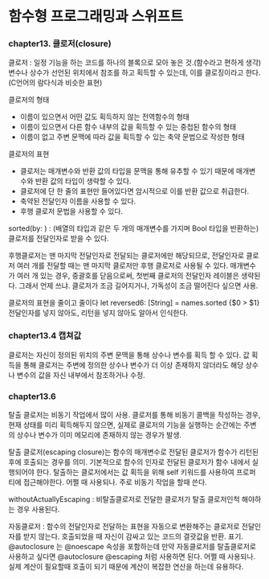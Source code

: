# 함수형 프로그래밍과 스위프트
### chapter13. 클로저(closure)
클로저 : 일정 기능을 하는 코드를 하나의 블록으로 모아 놓은 것.(함수라고 편하게 생각) 변수나 상수가 선언된 위치에서 참조를 하고 획득할 수 있는데, 이를 클로징이라고 한다. (C언어의 람다식과 비슷한 표현)

클로저의 형태
- 이름이 있으면서 어떤 값도 획득하지 않는 전역함수의 형태
- 이름이 있으면서 다른 함수 내부의 값을 획득할 수 있는 중첩된 함수의 형태
- 이름이 없고 주변 문맥에 따라 값을 획득할 수 있는 축약 문법으로 작성한 형태

클로저의 표현
- 클로저는 매개변수와 반환 값의 타입을 문맥을 통해 유추할 수 있기 때문에 매개변수와 반환 값의 타입이 생략할 수 있다.
- 클로저에 단 한 줄의 표현만 들어있다면 암시적으로 이를 반환 값으로 취급한다.
- 축약된 전달인자 이름을 사용할 수 있다.
- 후행 클로저 문법을 사용할 수 있다.

sorted(by: ) : (배열의 타입과 같은 두 개의 매개변수를 가지며 Bool 타입을 반환하는) 클로저를 전달인자로 받을 수 있다.

후행클로저는 맨 마지막 전달인자로 전달되는 클로저에만 해당되므로, 전달인자로 클로저 여러 개를 전달할 때는 맨 마지막 클로저만 후행 클로저로 사용될 수 있다. 매개변수가 여러 개 있는 경우, 중괄호를 닫음으로써, 첫번째 클로저의 전달인자 레이블은 생략된다. 그래서 언제 쓰냐. 클로저가 조금 길어지거나, 가독성이 조금 떨어진다 싶으면 사용.

클로저의 표현을 줄이고 줄이다 
let reversed6: [String] = names.sorted {$0 > $1} 전달인자를 넣지 않아도, 리턴을 넣지 않아도 알아서 인식한다.

### chapter13.4 캡쳐값 
클로저는 자신이 정의된 위치의 주변 문맥을 통해 상수나 변수를 획득 할 수 있다. 값 획득을 통해 클로저는 주변에 정의한 상수나 변수가 더 이상 존재하지 않더라도 해당 상수나 변수의 값을 자신 내부에서 참조하거나 수정.

### chapter13.6
탈출 클로저는 비동기 작업에서 많이 사용. 클로저를 통해 비동기 콜백을 작성하는 경우, 현재 상태를 미리 획득해두지 않으면, 실제로 클로저의 기능을 실행하는 순간에는 주변의 상수나 변수가 이미 메모리에 존재하지 않는 경우가 발생.



탈출 클로저(escaping closure)는 함수의 매개변수로 전달된 클로저가 함수가 리턴된 후에 호출되는 경우를 의미. 기본적으로 함수의 인자로 전달된 클로저가 함수 내에서 실행되어야 한다. 탈출하는 클로저에서는 값 획득을 위해 self 키워드를 사용하여 프로퍼티에 접근해야한다. 어쩔 때 사용되나. 주로 비동기 작업을 할때 쓴다.


withoutActuallyEscaping : 비탈출클로저로 전달한 클로저가 탈출 클로저인척 해야하는 경우 사용된다.


자동클로저 : 함수의 전달인자로 전달하는 표현을 자동으로 변환해주는 클로저로 전달인자를 받지 않는다. 호출되었을 때 자신이 감싸고 있는 코드의 결괏값을 반환. 표기. @autoclosure 는 @noescape 속성을 포함하는데 만약 자동클로저를 탈출클로저로 사용하고 싶다면 @autoclosure @escaping 처럼 사용하면 된다. 어쩔 때 사용되나. 실제 계산이 필요할때 호출이 되기 때문에 계산이 복잡한 연산을 하는데 유용하다.
